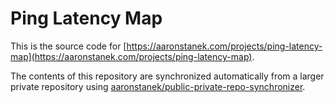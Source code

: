 # Ping Latency Map

This is the source code for [https://aaronstanek.com/projects/ping-latency-map](https://aaronstanek.com/projects/ping-latency-map).

The contents of this repository are synchronized automatically from a larger private repository
using [aaronstanek/public-private-repo-synchronizer](https://github.com/aaronstanek/public-private-repo-synchronizer).
